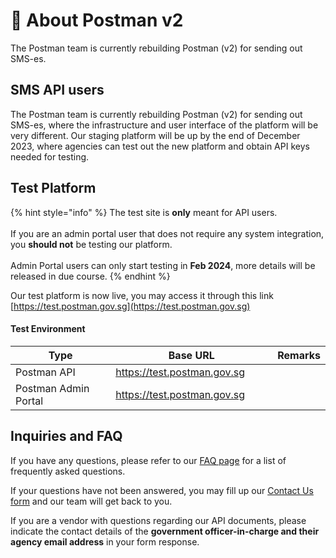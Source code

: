 # 🤖 About Postman v2

The Postman team is currently rebuilding Postman (v2) for sending out SMS-es.

## SMS API users

The Postman team is currently rebuilding Postman (v2) for sending out SMS-es, where the infrastructure and user interface of the platform will be very different. Our staging platform will be up by the end of December 2023, where agencies can test out the new platform and obtain API keys needed for testing.

## Test Platform

{% hint style="info" %}
The test site is **only** meant for API users.\
\
If you are an admin portal user that does not require any system integration, you **should not** be testing our platform.\
\
Admin Portal users can only start testing in **Feb 2024**, more details will be released in due course.
{% endhint %}

Our test platform is now live, you may access it through this link [https://test.postman.gov.sg](https://test.postman.gov.sg)

#### Test Environment

<table><thead><tr><th width="196">Type</th><th width="267">Base URL</th><th>Remarks</th></tr></thead><tbody><tr><td>Postman API </td><td><a href="https://test.postman.gov.sg">https://test.postman.gov.sg</a></td><td></td></tr><tr><td>Postman Admin Portal</td><td><a href="https://test.postman.gov.sg">https://test.postman.gov.sg</a></td><td></td></tr></tbody></table>

## Inquiries and FAQ

If you have any questions, please refer to our [FAQ page](sms-api-faq/postman-v2-sms-api-faq.md) for a list of frequently asked questions.&#x20;

If your questions have not been answered, you may fill up our [Contact Us form](https://form.gov.sg/64a535b829d2650012a9938b) and our team will get back to you.

If you are a vendor with questions regarding our API documents, please indicate the contact details of the **government officer-in-charge and their agency email address** in your form response.&#x20;

